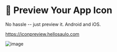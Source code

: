 # 📱 Preview Your App Icon
No hassle -- just preview it. Android and iOS.

https://iconpreview.hellosaulo.com

![image](https://github.com/saulojoab/preview-your-icon/assets/37988252/a84d0fbd-3a9f-4b8b-a907-a7c458648ccf)

